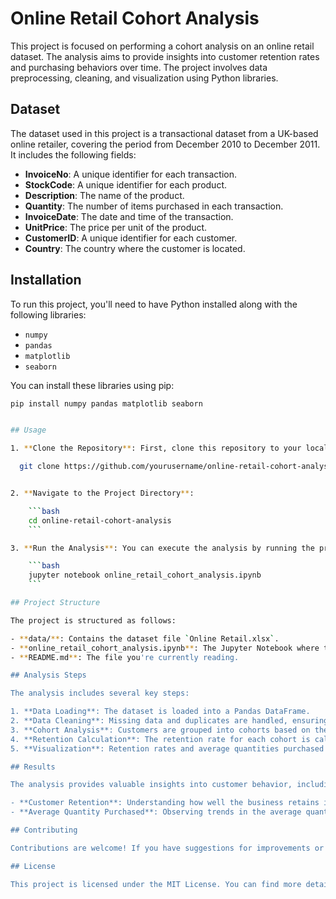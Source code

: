 
# Online Retail Cohort Analysis

This project is focused on performing a cohort analysis on an online retail dataset. The analysis aims to provide insights into customer retention rates and purchasing behaviors over time. The project involves data preprocessing, cleaning, and visualization using Python libraries.

## Dataset

The dataset used in this project is a transactional dataset from a UK-based online retailer, covering the period from December 2010 to December 2011. It includes the following fields:

- **InvoiceNo**: A unique identifier for each transaction.
- **StockCode**: A unique identifier for each product.
- **Description**: The name of the product.
- **Quantity**: The number of items purchased in each transaction.
- **InvoiceDate**: The date and time of the transaction.
- **UnitPrice**: The price per unit of the product.
- **CustomerID**: A unique identifier for each customer.
- **Country**: The country where the customer is located.

## Installation

To run this project, you'll need to have Python installed along with the following libraries:

- `numpy`
- `pandas`
- `matplotlib`
- `seaborn`

You can install these libraries using pip:

```bash
pip install numpy pandas matplotlib seaborn


## Usage

1. **Clone the Repository**: First, clone this repository to your local machine.

  git clone https://github.com/yourusername/online-retail-cohort-analysis.git


2. **Navigate to the Project Directory**:

    ```bash
    cd online-retail-cohort-analysis
    ```

3. **Run the Analysis**: You can execute the analysis by running the provided Jupyter Notebook or Python script.

    ```bash
    jupyter notebook online_retail_cohort_analysis.ipynb
    ```

## Project Structure

The project is structured as follows:

- **data/**: Contains the dataset file `Online Retail.xlsx`.
- **online_retail_cohort_analysis.ipynb**: The Jupyter Notebook where the cohort analysis is performed.
- **README.md**: The file you're currently reading.

## Analysis Steps

The analysis includes several key steps:

1. **Data Loading**: The dataset is loaded into a Pandas DataFrame.
2. **Data Cleaning**: Missing data and duplicates are handled, ensuring the dataset is ready for analysis.
3. **Cohort Analysis**: Customers are grouped into cohorts based on their first purchase month, and their behaviors are tracked over time.
4. **Retention Calculation**: The retention rate for each cohort is calculated to understand customer loyalty.
5. **Visualization**: Retention rates and average quantities purchased are visualized using heatmaps.

## Results

The analysis provides valuable insights into customer behavior, including:

- **Customer Retention**: Understanding how well the business retains its customers over time.
- **Average Quantity Purchased**: Observing trends in the average quantity of items purchased by customers in each cohort.

## Contributing

Contributions are welcome! If you have suggestions for improvements or new features, feel free to fork the repository and submit a pull request.

## License

This project is licensed under the MIT License. You can find more details in the [LICENSE](LICENSE) file.
```

